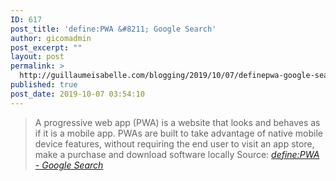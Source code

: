 ```yaml
---
ID: 617
post_title: 'define:PWA &#8211; Google Search'
author: gicomadmin
post_excerpt: ""
layout: post
permalink: >
  http://guillaumeisabelle.com/blogging/2019/10/07/definepwa-google-search/
published: true
post_date: 2019-10-07 03:54:10
---
```

> A progressive web app (PWA) is a website that looks and behaves as if it is a mobile app. PWAs are built to take advantage of native mobile device features, without requiring the end user to visit an app store, make a purchase and download software locally Source: *[define:PWA - Google Search][1]*

 [1]: https://www.google.com/search?q=define%3APWA&rlz=1C1CHBF_enCA851CA851&oq=define%3APWA&aqs=chrome..69i57j69i58.2292j0j7&sourceid=chrome&ie=UTF-8
